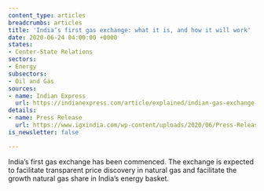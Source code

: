 ```yaml
---
content_type: articles
breadcrumbs: articles
title: 'India’s first gas exchange: what it is, and how it will work'
date: 2020-06-24 04:00:00 +0000
states:
- Center-State Relations
sectors:
- Energy
subsectors:
- Oil and Gas
sources:
- name: Indian Express
  url: https://indianexpress.com/article/explained/indian-gas-exchange-igx-what-it-is-and-how-it-will-work-6460379/
details:
- name: Press Release
  url: https://www.igxindia.com/wp-content/uploads/2020/06/Press-Release-IGX-Launch-June-15.pdf
is_newsletter: false

---
```

India’s first gas exchange has been commenced. The exchange is expected to facilitate transparent price discovery in natural gas and facilitate the growth natural gas share in India’s energy basket.

